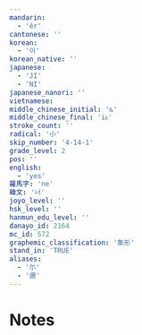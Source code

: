 ```yaml
---
mandarin:
  - 'ěr'
cantonese: ''
korean:
  - '이'
korean_native: ''
japanese:
  - 'JI'
  - 'NI'
japanese_nanori: ''
vietnamese:
middle_chinese_initial: 'ȵ'
middle_chinese_final: 'iᴇ'
stroke_count: ''
radical: '小'
skip_number: '4-14-1'
grade_level: 2
pos: ''
english:
  - 'yes'
羅馬字: 'ne'
韓文: '너'
joyo_level: ''
hsk_level: ''
hanmun_edu_level: ''
danayo_id: 2164
mc_id: 572
graphemic_classification: '象形'
stand_in: 'TRUE'
aliases:
  - '尓'
  - '邇'
---
```


# Notes
